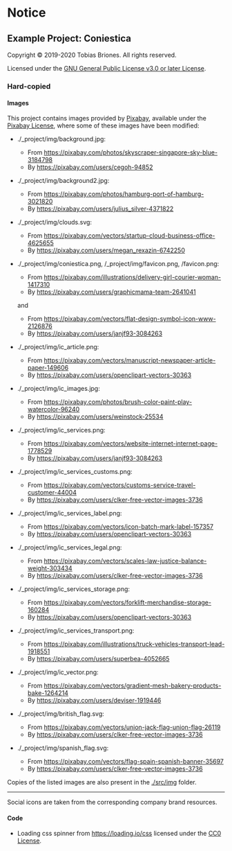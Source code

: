 # Notice

## Example Project: Coniestica

Copyright © 2019-2020 Tobias Briones. All rights reserved.

Licensed under the
[GNU General Public License v3.0 or later License](./LICENSE).

### Hard-copied

#### Images

This project contains images provided by [Pixabay](https://pixabay.com),
available under the [Pixabay License](https://pixabay.com/service/license),
where some of these images have been modified:

- ./_project/img/background.jpg:
    - From https://pixabay.com/photos/skyscraper-singapore-sky-blue-3184798
    - By   https://pixabay.com/users/cegoh-94852


- ./_project/img/background2.jpg:
    - From https://pixabay.com/photos/hamburg-port-of-hamburg-3021820
    - By   https://pixabay.com/users/julius_silver-4371822


- ./_project/img/clouds.svg:
    - From https://pixabay.com/vectors/startup-cloud-business-office-4625655
    - By   https://pixabay.com/users/megan_rexazin-6742250


- ./_project/img/coniestica.png, /_project/img/favicon.png, /favicon.png:
    - From https://pixabay.com/illustrations/delivery-girl-courier-woman-1417310
    - By   https://pixabay.com/users/graphicmama-team-2641041

  and

    - From https://pixabay.com/vectors/flat-design-symbol-icon-www-2126876
    - By   https://pixabay.com/users/janjf93-3084263


- ./_project/img/ic_article.png:
    - From https://pixabay.com/vectors/manuscript-newspaper-article-paper-149606
    - By   https://pixabay.com/users/openclipart-vectors-30363


- ./_project/img/ic_images.jpg:
    - From https://pixabay.com/photos/brush-color-paint-play-watercolor-96240
    - By   https://pixabay.com/users/weinstock-25534


- ./_project/img/ic_services.png:
    - From https://pixabay.com/vectors/website-internet-internet-page-1778529
    - By   https://pixabay.com/users/janjf93-3084263


- ./_project/img/ic_services_customs.png:
    - From https://pixabay.com/vectors/customs-service-travel-customer-44004
    - By   https://pixabay.com/users/clker-free-vector-images-3736


- ./_project/img/ic_services_label.png:
    - From https://pixabay.com/vectors/icon-batch-mark-label-157357
    - By   https://pixabay.com/users/openclipart-vectors-30363


- ./_project/img/ic_services_legal.png:
    - From https://pixabay.com/vectors/scales-law-justice-balance-weight-303434
    - By   https://pixabay.com/users/clker-free-vector-images-3736


- ./_project/img/ic_services_storage.png:
    - From https://pixabay.com/vectors/forklift-merchandise-storage-160284
    - By   https://pixabay.com/users/openclipart-vectors-30363


- ./_project/img/ic_services_transport.png:
  - From https://pixabay.com/illustrations/truck-vehicles-transport-lead-1918551
  - By   https://pixabay.com/users/superbea-4052665


- ./_project/img/ic_vector.png:
  - From https://pixabay.com/vectors/gradient-mesh-bakery-products-bake-1264214
  - By   https://pixabay.com/users/deviser-1919446


- ./_project/img/british_flag.svg:
    - From https://pixabay.com/vectors/union-jack-flag-union-flag-26119
    - By   https://pixabay.com/users/clker-free-vector-images-3736


- ./_project/img/spanish_flag.svg:
    - From https://pixabay.com/vectors/flag-spain-spanish-banner-35697
    - By   https://pixabay.com/users/clker-free-vector-images-3736

Copies of the listed images are also present in the [./src/img](./src/img)
folder.

--------------------------------------------------------------------------------

Social icons are taken from the corresponding company brand resources.

#### Code

- Loading css spinner from https://loading.io/css licensed under the
  [CC0 License](https://creativecommons.org/share-your-work/public-domain/cc0).
